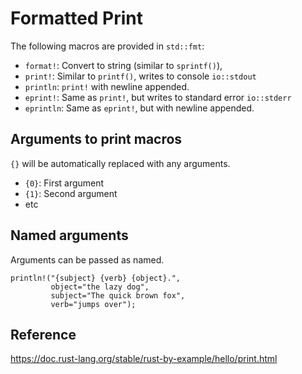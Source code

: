 # Formatted Print
The following macros are provided in `std::fmt`:
* `format!`: Convert to string (similar to `sprintf()`),
* `print!`: Similar to `printf()`, writes to console `io::stdout`
* `println`: `print!` with newline appended.
* `eprint!`: Same as `print!`, but writes to standard error `io::stderr`
* `eprintln`: Same as `eprint!`, but with newline appended.

## Arguments to print macros
`{}` will be automatically replaced with any arguments.
* `{0}`: First argument
* `{1}`: Second argument
* etc

## Named arguments
Arguments can be passed as named.
```
println!("{subject} {verb} {object}.",
         object="the lazy dog",
         subject="The quick brown fox",
         verb="jumps over");
```

## Reference
https://doc.rust-lang.org/stable/rust-by-example/hello/print.html
